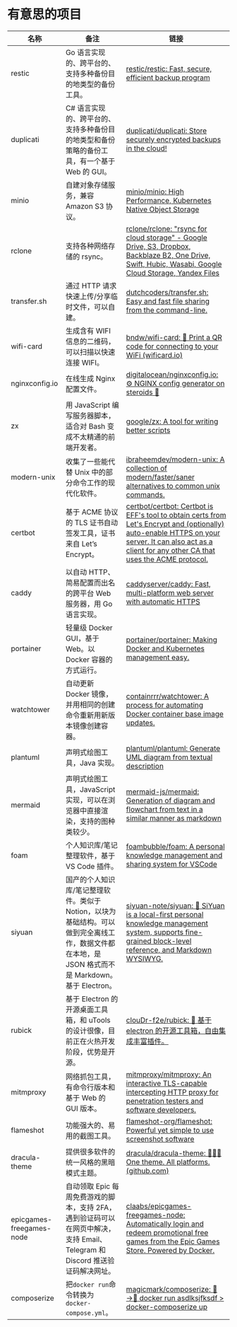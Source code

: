 # 有意思的项目

| 名称                     | 备注                                                         | 链接                                                         |
| ------------------------ | ------------------------------------------------------------ | ------------------------------------------------------------ |
| restic                   | Go 语言实现的、跨平台的、支持多种备份目的地类型的备份工具。  | [restic/restic: Fast, secure, efficient backup program](https://github.com/restic/restic) |
| duplicati                | C# 语言实现的、跨平台的、支持多种备份目的地类型和备份策略的备份工具，有一个基于 Web 的 GUI。 | [duplicati/duplicati: Store securely encrypted backups in the cloud!](https://github.com/duplicati/duplicati) |
| minio                    | 自建对象存储服务，兼容 Amazon S3 协议。                      | [minio/minio: High Performance, Kubernetes Native Object Storage](https://github.com/minio/minio) |
| rclone                   | 支持各种网络存储的 rsync。                                   | [rclone/rclone: "rsync for cloud storage" - Google Drive, S3, Dropbox, Backblaze B2, One Drive, Swift, Hubic, Wasabi, Google Cloud Storage, Yandex Files](https://github.com/rclone/rclone) |
| transfer.sh              | 通过 HTTP 请求快速上传/分享临时文件，可以自建。              | [dutchcoders/transfer.sh: Easy and fast file sharing from the command-line.](https://github.com/dutchcoders/transfer.sh) |
| wifi-card                | 生成含有 WIFI 信息的二维码，可以扫描以快速连接 WIFI。        | [bndw/wifi-card: 📶 Print a QR code for connecting to your WiFi (wificard.io)](https://github.com/bndw/wifi-card) |
| nginxconfig.io           | 在线生成 Nginx 配置文件。                                    | [digitalocean/nginxconfig.io: ⚙️ NGINX config generator on steroids 💉](https://github.com/digitalocean/nginxconfig.io) |
| zx                       | 用 JavaScript 编写服务器脚本，适合对 Bash 变成不太精通的前端开发者。 | [google/zx: A tool for writing better scripts](https://github.com/google/zx) |
| modern-unix              | 收集了一些能代替 Unix 中的部分命令工作的现代化软件。         | [ibraheemdev/modern-unix: A collection of modern/faster/saner alternatives to common unix commands.](https://github.com/ibraheemdev/modern-unix) |
| certbot                  | 基于 ACME 协议的 TLS 证书自动签发工具，证书来自 Let’s Encrypt。 | [certbot/certbot: Certbot is EFF's tool to obtain certs from Let's Encrypt and (optionally) auto-enable HTTPS on your server. It can also act as a client for any other CA that uses the ACME protocol.](https://github.com/certbot/certbot) |
| caddy                    | 以自动 HTTP、简易配置而出名的跨平台 Web 服务器，用 Go 语言实现。 | [caddyserver/caddy: Fast, multi-platform web server with automatic HTTPS](https://github.com/caddyserver/caddy) |
| portainer                | 轻量级 Docker GUI，基于 Web。以 Docker 容器的方式运行。      | [portainer/portainer: Making Docker and Kubernetes management easy.](https://github.com/portainer/portainer) |
| watchtower               | 自动更新 Docker 镜像，并用相同的创建命令重新用新版本镜像创建容器。 | [containrrr/watchtower: A process for automating Docker container base image updates.](https://github.com/containrrr/watchtower) |
| plantuml                 | 声明式绘图工具，Java 实现。                                  | [plantuml/plantuml: Generate UML diagram from textual description](https://github.com/plantuml/plantuml) |
| mermaid                  | 声明式绘图工具，JavaScript 实现，可以在浏览器中直接渲染，支持的图种类较少。 | [mermaid-js/mermaid: Generation of diagram and flowchart from text in a similar manner as markdown](https://github.com/mermaid-js/mermaid) |
| foam                     | 个人知识库/笔记整理软件，基于 VS Code 插件。                 | [foambubble/foam: A personal knowledge management and sharing system for VSCode](https://github.com/foambubble/foam) |
| siyuan                   | 国产的个人知识库/笔记整理软件。类似于 Notion，以块为基础结构。可以做到完全离线工作，数据文件都在本地，是 JSON 格式而不是 Markdown。基于 Electron。 | [siyuan-note/siyuan: 📕 SiYuan is a local-first personal knowledge management system, supports fine-grained block-level reference, and Markdown WYSIWYG.](https://github.com/siyuan-note/siyuan) |
| rubick                   | 基于 Electron 的开源桌面工具箱，和 uTools 的设计很像，目前正在火热开发阶段，优势是开源。 | [clouDr-f2e/rubick: 🔧 基于 electron 的开源工具箱，自由集成丰富插件。](https://github.com/clouDr-f2e/rubick) |
| mitmproxy                | 网络抓包工具，有命令行版本和基于 Web 的 GUI 版本。           | [mitmproxy/mitmproxy: An interactive TLS-capable intercepting HTTP proxy for penetration testers and software developers.](https://github.com/mitmproxy/mitmproxy) |
| flameshot                | 功能强大的、易用的截图工具。                                 | [flameshot-org/flameshot: Powerful yet simple to use screenshot software](https://github.com/flameshot-org/flameshot) |
| dracula-theme            | 提供很多软件的统一风格的黑暗模式主题。                       | [dracula/dracula-theme: 🧛🏻‍♂️ One theme. All platforms. (github.com)](https://github.com/dracula/dracula-theme) |
| epicgames-freegames-node | 自动领取 Epic 每周免费游戏的脚本，支持 2FA，遇到验证码可以在网页中解决，支持 Email、Telegram 和 Discord 推送验证码解决网址。 | [claabs/epicgames-freegames-node: Automatically login and redeem promotional free games from the Epic Games Store. Powered by Docker.](https://github.com/claabs/epicgames-freegames-node) |
| composerize              | 把`docker run`命令转换为 `docker-compose.yml`。              | [magicmark/composerize: 🏃→🎼 docker run asdlksjfksdf > docker-composerize up](https://github.com/magicmark/composerize) |
